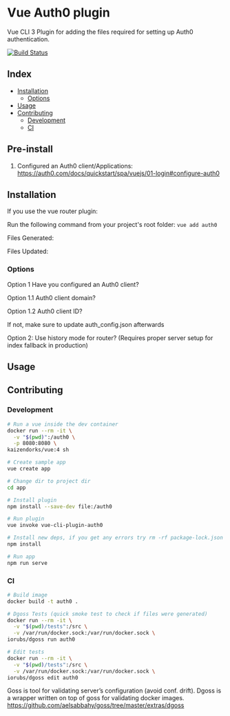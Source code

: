 # Vue Auth0 plugin
Vue CLI 3 Plugin for adding the files required for setting up Auth0 authentication.

[![Build Status](https://travis-ci.org/kaizendorks/vue-cli-plugin-auth0.svg?branch=master)](https://travis-ci.org/kaizendorks/vue-cli-plugin-auth0)

## Index

- [Installation](#installation)
    - [Options](#options)
- [Usage](#usage)
- [Contributing](#contributing)
    - [Development](#development)
    - [CI](#ci)

## Pre-install

1. Configured an Auth0 client/Applications: <https://auth0.com/docs/quickstart/spa/vuejs/01-login#configure-auth0>


## Installation

If you use the vue router plugin:

Run the following command from your project's root folder: `vue add auth0`

Files Generated:

Files Updated:

### Options

Option 1 Have you configured an Auth0 client?

  Option 1.1 Auth0 client domain?

  Option 1.2 Auth0 client ID?

If not, make sure to update auth_config.json afterwards

Option 2: Use history mode for router? (Requires proper server setup for index fallback in production)

## Usage

## Contributing

### Development

``` bash
# Run a vue inside the dev container
docker run --rm -it \
  -v "$(pwd)":/auth0 \
  -p 8080:8080 \
kaizendorks/vue:4 sh

# Create sample app
vue create app

# Change dir to project dir
cd app

# Install plugin
npm install --save-dev file:/auth0

# Run plugin
vue invoke vue-cli-plugin-auth0

# Install new deps, if you get any errors try rm -rf package-lock.json
npm install

# Run app
npm run serve
```

### CI

``` bash
# Build image
docker build -t auth0 .

# Dgoss Tests (quick smoke test to check if files were generated)
docker run --rm -it \
  -v "$(pwd)/tests":/src \
  -v /var/run/docker.sock:/var/run/docker.sock \
iorubs/dgoss run auth0

# Edit tests
docker run --rm -it \
  -v "$(pwd)/tests":/src \
  -v /var/run/docker.sock:/var/run/docker.sock \
iorubs/dgoss edit auth0
```

Goss is tool for validating server’s configuration (avoid conf. drift). Dgoss is a wrapper written on top of goss for validating docker images.
https://github.com/aelsabbahy/goss/tree/master/extras/dgoss
